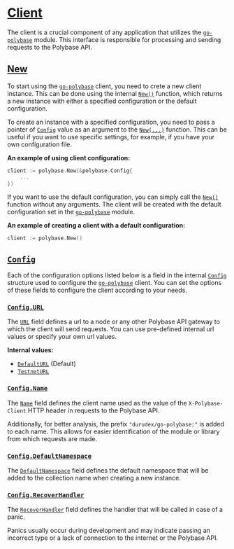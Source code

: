 # [Client](https://pkg.go.dev/github.com/durudex/go-polybase#Client)

The client is a crucial component of any application that utilizes the [`go-polybase`](https://github.com/durudex/go-polybase) module. This interface is responsible for processing and sending requests to the Polybase API.

## [New](https://pkg.go.dev/github.com/durudex/go-polybase#New)

To start using the [`go-polybase`](https://github.com/durudex/go-polybase) client, you need to crete a new client instance. This can be done using the internal [`New()`](https://pkg.go.dev/github.com/durudex/go-polybase#New) function, which returns a new instance with either a specified configuration or the default configuration.

To create an instance with a specified configuration, you need to pass a pointer of [`Config`](https://pkg.go.dev/github.com/durudex/go-polybase#Config) value as an argument to the [`New(...)`](https://pkg.go.dev/github.com/durudex/go-polybase#New) function. This can be useful if you want to use specific settings, for example, if you have your own configuration file.

**An example of using client configuration:**

```go
client := polybase.New(&polybase.Config{
    ...
})
```

If you want to use the default configuration, you can simply call the [`New()`](https://pkg.go.dev/github.com/durudex/go-polybase#New) function without any arguments. The client will be created with the default configuration set in the [`go-polybase`](https://github.com/durudex/go-polybase) module.

**An example of creating a client with a default configuration:**

```go
client := polybase.New()
```

## [`Config`](https://pkg.go.dev/github.com/durudex/go-polybase#Config)

Each of the configuration options listed below is a field in the internal [`Config`](https://pkg.go.dev/github.com/durudex/go-polybase#Config) structure used to configure the [`go-polybase`](https://github.com/durudex/go-polybase) client. You can set the options of these fields to configure the client according to your needs.

### [`Config.URL`](https://pkg.go.dev/github.com/durudex/go-polybase#Config.URL)

The [`URL`](https://pkg.go.dev/github.com/durudex/go-polybase#Config.URL) field defines a url to a node or any other Polybase API gateway to which the client will send requests. You can use pre-defined internal url values or specify your own url values.

**Internal values:**

- [`DefaultURL`](https://pkg.go.dev/github.com/durudex/go-polybase#DefaultURL) (Default)
- [`TestnetURL`](https://pkg.go.dev/github.com/durudex/go-polybase#TestnetURL)

### [`Config.Name`](https://pkg.go.dev/github.com/durudex/go-polybase#Config.Name)

The [`Name`](https://pkg.go.dev/github.com/durudex/go-polybase#Config.Name) field defines the client name used as the value of the `X-Polybase-Client` HTTP header in requests to the Polybase API.

Additionally, for better analysis, the prefix `"durudex/go-polybase:"` is added to each name. This allows for easier identification of the module or library from which requests are made.

### [`Config.DefaultNamespace`](https://pkg.go.dev/github.com/durudex/go-polybase#Config.DefaultNamespace)

The [`DefaultNamespace`](https://pkg.go.dev/github.com/durudex/go-polybase#Config.DefaultNamespace) field defines the default namespace that will be added to the collection name when creating a new instance.

### [`Config.RecoverHandler`](https://pkg.go.dev/github.com/durudex/go-polybase#Config.RecoverHandler)

The [`RecoverHandler`](https://pkg.go.dev/github.com/durudex/go-polybase#Config.RecoverHandler) field defines the handler that will be called in case of a panic.

Panics usually occur during development and may indicate passing an incorrect type or a lack of connection to the internet or the Polybase API.
